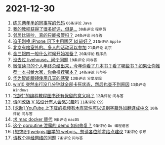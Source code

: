 # 2021-12-30

1. [练习两年半的同事写的代码](https://www.v2ex.com/t/825212) `66条评论` `Java`
1. [我的教程获得了很多好评，但是...](https://www.v2ex.com/t/825222) `30条评论` `程序员`
1. [邻居比较吵，真的只能报警吗？](https://www.v2ex.com/t/825230) `24条评论` `问与答`
1. [迫于刚换 iPhone 问下主用哪区 Id 较好？](https://www.v2ex.com/t/825215) `21条评论` `Apple`
1. [北京有啥室外的、多人的活动可以参加](https://www.v2ex.com/t/825202) `21条评论` `北京`
1. [金三银四一般什么时候开始准备？](https://www.v2ex.com/t/825214) `20条评论` `程序员`
1. [没去过 livehouse，问个问题](https://www.v2ex.com/t/825199) `19条评论` `问与答`
1. [微信读书的个人年终总结出来，今年你看了几本书？看了哪些书？如果让你推荐一本书给大家，你会推荐哪本？](https://www.v2ex.com/t/825209) `14条评论` `问与答`
1. [华为智能眼镜使用几天的感受](https://www.v2ex.com/t/825218) `13条评论` `分享发现`
1. [win10 突然出行没几分钟就全部卡死状态，然后也查不到原因](https://www.v2ex.com/t/825203) `13条评论` `Windows`
1. [“过时”的编程教程图书还有保留的意义吗？](https://www.v2ex.com/t/825217) `12条评论` `问与答`
1. [请问改版 V 站设计有人会感兴趣吗](https://www.v2ex.com/t/825208) `11条评论` `CSS`
1. [[求助] YouTube 上下载的视频有木有软件可以识别字幕外加翻译成中文](https://www.v2ex.com/t/825204) `10条评论` `问与答`
1. [求 mac docker 替代](https://www.v2ex.com/t/825219) `9条评论` `macOS`
1. [这个 goroutine 泄露的 demo 如何修复？](https://www.v2ex.com/t/825205) `9条评论` `Go 编程语言`
1. [[想求职][webgis]自学的 webgis，想请各位前辈给点建议](https://www.v2ex.com/t/825234) `7条评论` `求职`
1. [请教个神经网络的问题](https://www.v2ex.com/t/825206) `7条评论` `问与答`
